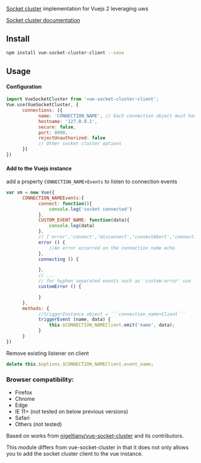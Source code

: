 [Socket cluster](http://socketcluster.io/#!/) implementation for Vuejs 2 leveraging uws

[Socket cluster documentation](http://socketcluster.io/#!/docs)

## Install

``` bash
npm install vue-socket-cluster-client --save
```

## Usage

#### Configuration
``` js
import VueSocketCluster from 'vue-socket-cluster-client';
Vue.use(VueSocketCluster, {
      connections: [{
            name: 'CONNECTION_NAME', // Each connection object must have a name and the name must be unique in the array
            hostname: '127.0.0.1',
            secure: false,
            port: 8000,
            rejectUnauthorized: false
            // Other socket cluster options
      }]
})
```

#### Add to the Vuejs instance
add a property ```CONNECTION_NAME+Events``` to listen to connection events
``` js
var vm = new Vue({
      CONNECTION_NAMEEvents:{
            connect: function(){
                console.log('socket connected')
            },
            CUSTOM_EVENT_NAME: function(data){
                console.log(data)
            },
            // ['error','connect','disconnect','connectAbort','connecting', etc ...] See socket cluster docs
            error () {
                //An error occurred on the connection name echo
            },
            connecting () {

            },
            // ...
            // for hyphen separated events such as 'custom-error' use ...
            customError () {

            }
      },
      methods: {
            //triggerInstance object = ```connection_name+Client```
            triggerEvent (name, data) {
                this.$CONNECTION_NAMEClient.emit('name', data);
            }
      }
})
```


Remove existing listener on client
``` js
delete this.$options.$CONNECTION_NAMEClient.event_name;
```

### Browser compatibility:
- Firefox
- Chrome
- Edge
- IE 11+ (not tested on below previous versions)
- Safari
- Others (not tested)

Based on works from [nigeltiany/vue-socket-cluster](https://github.com/nigeltiany/vue-socket-cluster) and its contributors.

This module differs from vue-socket-cluster in that it does not only allows you to add the socket cluster client to the vue instance. 

